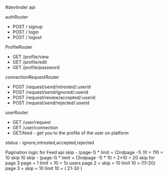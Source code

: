 #devtinder api

authRouter
-  POST / signup
-  POST / login
-  POST / logout

ProfileRouter
- GET /profile/view
- GET /profile/edit
- GET /profile/password

connectionRequestRouter
- POST /request/send/intrested/:userid
- POST /request/send/ignored/:userid
- POST /request/review/accepted/:userid
- POST /request/send/rejected/:userid

userRouter
- GET /user/request
- GET /user/connection
- GET/feed - get you to the profile of the user on platform


status - ignore,intrested,accepted,rejected

Pagination logic for Feed api
skip - (page-1) * limit =   (2ndpage -1) *10 =  1*10 =  10 skip 10
skip - (page-1) * limit = (3ndpage -1) * 10 = 2*10 = 20 skip  for page 3
page =  1 limit = 10   =  1o users
page 2 = skip = 10 limit 10 = (11-20)
page 3 = skip = 10 limit    10 = ( 21-30 )  

